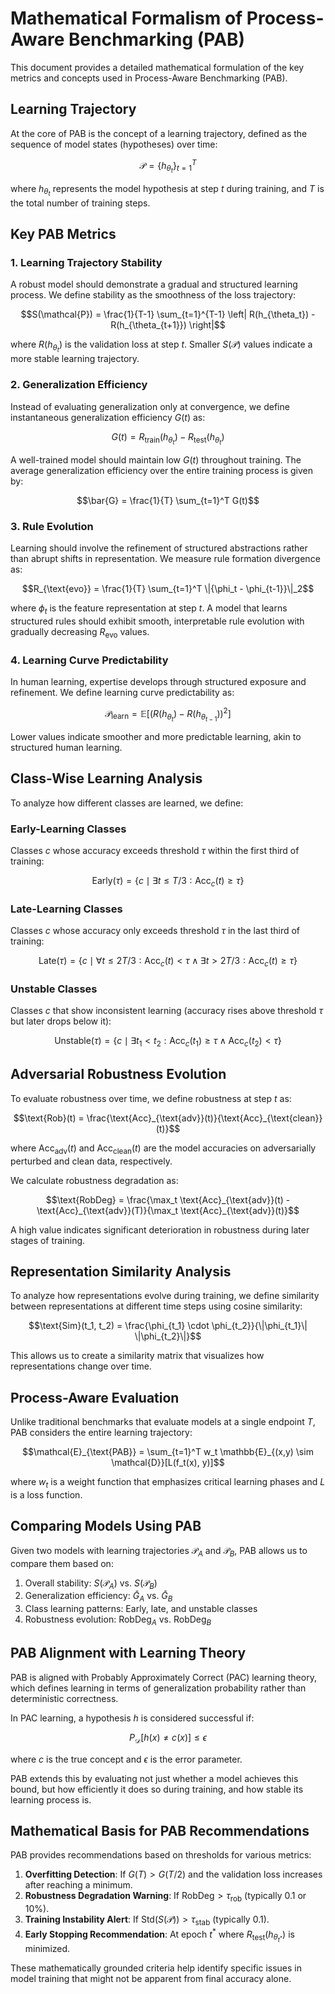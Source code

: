 # Mathematical Formalism of Process-Aware Benchmarking (PAB)

This document provides a detailed mathematical formulation of the key metrics and concepts used in Process-Aware Benchmarking (PAB).

## Learning Trajectory

At the core of PAB is the concept of a learning trajectory, defined as the sequence of model states (hypotheses) over time:

$$\mathcal{P} = \{h_{\theta_t}\}_{t=1}^T$$

where $h_{\theta_t}$ represents the model hypothesis at step $t$ during training, and $T$ is the total number of training steps.

## Key PAB Metrics

### 1. Learning Trajectory Stability

A robust model should demonstrate a gradual and structured learning process. We define stability as the smoothness of the loss trajectory:

$$S(\mathcal{P}) = \frac{1}{T-1} \sum_{t=1}^{T-1} \left| R(h_{\theta_t}) - R(h_{\theta_{t+1}}) \right|$$

where $R(h_{\theta_t})$ is the validation loss at step $t$. Smaller $S(\mathcal{P})$ values indicate a more stable learning trajectory.

### 2. Generalization Efficiency

Instead of evaluating generalization only at convergence, we define instantaneous generalization efficiency $G(t)$ as:

$$G(t) = R_{\text{train}}(h_{\theta_t}) - R_{\text{test}}(h_{\theta_t})$$

A well-trained model should maintain low $G(t)$ throughout training. The average generalization efficiency over the entire training process is given by:

$$\bar{G} = \frac{1}{T} \sum_{t=1}^T G(t)$$

### 3. Rule Evolution

Learning should involve the refinement of structured abstractions rather than abrupt shifts in representation. We measure rule formation divergence as:

$$R_{\text{evo}} = \frac{1}{T} \sum_{t=1}^T \|{\phi_t - \phi_{t-1}}\|_2$$

where $\phi_t$ is the feature representation at step $t$. A model that learns structured rules should exhibit smooth, interpretable rule evolution with gradually decreasing $R_{\text{evo}}$ values.

### 4. Learning Curve Predictability

In human learning, expertise develops through structured exposure and refinement. We define learning curve predictability as:

$$\mathcal{P}_{\text{learn}} = \mathbb{E}\left[ \left(R(h_{\theta_t}) - R(h_{\theta_{t-1}})\right)^2 \right]$$

Lower values indicate smoother and more predictable learning, akin to structured human learning.

## Class-Wise Learning Analysis

To analyze how different classes are learned, we define:

### Early-Learning Classes

Classes $c$ whose accuracy exceeds threshold $\tau$ within the first third of training:

$$\text{Early}(\tau) = \{c \mid \exists t \leq T/3 : \text{Acc}_c(t) \geq \tau\}$$

### Late-Learning Classes

Classes $c$ whose accuracy only exceeds threshold $\tau$ in the last third of training:

$$\text{Late}(\tau) = \{c \mid \forall t \leq 2T/3 : \text{Acc}_c(t) < \tau \land \exists t > 2T/3 : \text{Acc}_c(t) \geq \tau\}$$

### Unstable Classes

Classes $c$ that show inconsistent learning (accuracy rises above threshold $\tau$ but later drops below it):

$$\text{Unstable}(\tau) = \{c \mid \exists t_1 < t_2 : \text{Acc}_c(t_1) \geq \tau \land \text{Acc}_c(t_2) < \tau\}$$

## Adversarial Robustness Evolution

To evaluate robustness over time, we define robustness at step $t$ as:

$$\text{Rob}(t) = \frac{\text{Acc}_{\text{adv}}(t)}{\text{Acc}_{\text{clean}}(t)}$$

where $\text{Acc}_{\text{adv}}(t)$ and $\text{Acc}_{\text{clean}}(t)$ are the model accuracies on adversarially perturbed and clean data, respectively.

We calculate robustness degradation as:

$$\text{RobDeg} = \frac{\max_t \text{Acc}_{\text{adv}}(t) - \text{Acc}_{\text{adv}}(T)}{\max_t \text{Acc}_{\text{adv}}(t)}$$

A high value indicates significant deterioration in robustness during later stages of training.

## Representation Similarity Analysis

To analyze how representations evolve during training, we define similarity between representations at different time steps using cosine similarity:

$$\text{Sim}(t_1, t_2) = \frac{\phi_{t_1} \cdot \phi_{t_2}}{\|\phi_{t_1}\| \|\phi_{t_2}\|}$$

This allows us to create a similarity matrix that visualizes how representations change over time.

## Process-Aware Evaluation

Unlike traditional benchmarks that evaluate models at a single endpoint $T$, PAB considers the entire learning trajectory:

$$\mathcal{E}_{\text{PAB}} = \sum_{t=1}^T w_t \mathbb{E}_{(x,y) \sim \mathcal{D}}[L(f_t(x), y)]$$

where $w_t$ is a weight function that emphasizes critical learning phases and $L$ is a loss function.

## Comparing Models Using PAB

Given two models with learning trajectories $\mathcal{P}_A$ and $\mathcal{P}_B$, PAB allows us to compare them based on:

1. Overall stability: $S(\mathcal{P}_A)$ vs. $S(\mathcal{P}_B)$
2. Generalization efficiency: $\bar{G}_A$ vs. $\bar{G}_B$
3. Class learning patterns: Early, late, and unstable classes
4. Robustness evolution: $\text{RobDeg}_A$ vs. $\text{RobDeg}_B$

## PAB Alignment with Learning Theory

PAB is aligned with Probably Approximately Correct (PAC) learning theory, which defines learning in terms of generalization probability rather than deterministic correctness.

In PAC learning, a hypothesis $h$ is considered successful if:

$$P_{\mathcal{D}}[h(x) \neq c(x)] \leq \epsilon$$

where $c$ is the true concept and $\epsilon$ is the error parameter.

PAB extends this by evaluating not just whether a model achieves this bound, but how efficiently it does so during training, and how stable its learning process is.

## Mathematical Basis for PAB Recommendations

PAB provides recommendations based on thresholds for various metrics:

1. **Overfitting Detection**: If $G(T) > G(T/2)$ and the validation loss increases after reaching a minimum.
2. **Robustness Degradation Warning**: If $\text{RobDeg} > \tau_{\text{rob}}$ (typically 0.1 or 10%).
3. **Training Instability Alert**: If $\text{Std}(S(\mathcal{P})) > \tau_{\text{stab}}$ (typically 0.1).
4. **Early Stopping Recommendation**: At epoch $t^*$ where $R_{\text{test}}(h_{\theta_{t^*}})$ is minimized.

These mathematically grounded criteria help identify specific issues in model training that might not be apparent from final accuracy alone.
